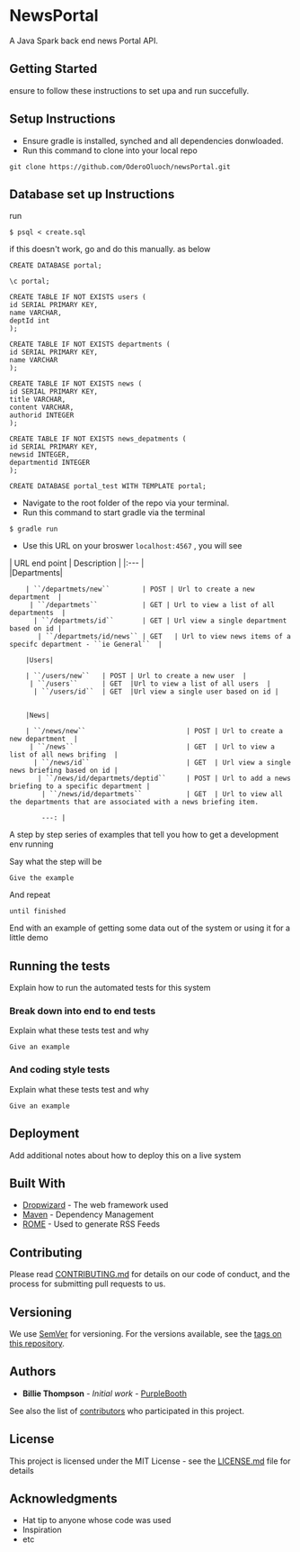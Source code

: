 # NewsPortal

A Java Spark back end news Portal API.

## Getting Started

ensure to follow these instructions to set upa and run succefully. 

## Setup Instructions

* Ensure gradle is installed, synched and all dependencies donwloaded. 
* Run this command to clone into your local repo
```
git clone https://github.com/OderoOluoch/newsPortal.git

```

## Database set up Instructions



run
 
 ```
 $ psql < create.sql
 ```

if this doesn't work, go and do this manually. as below

```
CREATE DATABASE portal;

```

```
\c portal;

```

```
CREATE TABLE IF NOT EXISTS users (
id SERIAL PRIMARY KEY,
name VARCHAR,
deptId int
);
```

```
CREATE TABLE IF NOT EXISTS departments (
id SERIAL PRIMARY KEY,
name VARCHAR
);
```

```
CREATE TABLE IF NOT EXISTS news (
id SERIAL PRIMARY KEY,
title VARCHAR,
content VARCHAR,
authorid INTEGER
);
```

```
CREATE TABLE IF NOT EXISTS news_depatments (
id SERIAL PRIMARY KEY,
newsid INTEGER,
departmentid INTEGER
);
```

```
CREATE DATABASE portal_test WITH TEMPLATE portal;
```



* Navigate to the root folder of the repo via your terminal. 
* Run this command to start gradle via the terminal 

```
$ gradle run

```

* Use this URL on your broswer `localhost:4567` , you will see 




 | URL end point | Description |
        |:---        |          
        |Departments|

        | ``/departmets/new``        | POST | Url to create a new department  |
         | ``/departmets``           | GET | Url to view a list of all departments  |
          | ``/departmets/id``       | GET | Url view a single department based on id |
           | ``/departmets/id/news`` | GET   | Url to view news items of a specifc department - ``ie General``  |
          
        |Users|

        | ``/users/new``   | POST | Url to create a new user  |
         | ``/users``      | GET  |Url to view a list of all users  |
          | ``/users/id``  | GET  |Url view a single user based on id |
          

        |News|

        | ``/news/new``                         | POST | Url to create a new department  |
         | ``/news``                            | GET  | Url to view a list of all news brifing  |
          | ``/news/id``                        | GET  | Url view a single news briefing based on id |
           | ``/news/id/departmets/deptid``     | POST | Url to add a news briefing to a specific department |
            | ``/news/id/departmets``           | GET  | Url to view all the departments that are associated with a news briefing item. 

            ---: |








A step by step series of examples that tell you how to get a development env running

Say what the step will be

```
Give the example
```

And repeat

```
until finished
```

End with an example of getting some data out of the system or using it for a little demo

## Running the tests

Explain how to run the automated tests for this system

### Break down into end to end tests

Explain what these tests test and why

```
Give an example
```

### And coding style tests

Explain what these tests test and why

```
Give an example
```

## Deployment

Add additional notes about how to deploy this on a live system

## Built With

* [Dropwizard](http://www.dropwizard.io/1.0.2/docs/) - The web framework used
* [Maven](https://maven.apache.org/) - Dependency Management
* [ROME](https://rometools.github.io/rome/) - Used to generate RSS Feeds

## Contributing

Please read [CONTRIBUTING.md](https://gist.github.com/PurpleBooth/b24679402957c63ec426) for details on our code of conduct, and the process for submitting pull requests to us.

## Versioning

We use [SemVer](http://semver.org/) for versioning. For the versions available, see the [tags on this repository](https://github.com/your/project/tags).

## Authors

* **Billie Thompson** - *Initial work* - [PurpleBooth](https://github.com/PurpleBooth)

See also the list of [contributors](https://github.com/your/project/contributors) who participated in this project.

## License

This project is licensed under the MIT License - see the [LICENSE.md](LICENSE.md) file for details

## Acknowledgments

* Hat tip to anyone whose code was used
* Inspiration
* etc
